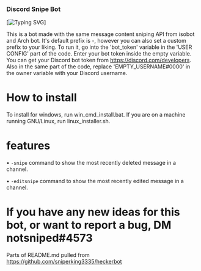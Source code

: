 ### Discord Snipe Bot
[![Typing SVG](https://readme-typing-svg.herokuapp.com?color=%2336BCF7&lines=You+can+snipe+deleted+message+content;You+can+editsnipe+edited+message+content;Developer+of+arch+bot)]

This is a bot made with the same message content sniping API from isobot and Arch bot.
It's default prefix is -, however you can also set a custom prefix to your liking.
To run it, go into the 'bot_token' variable in the 'USER CONFIG' part of the code. Enter your bot
token inside the empty variable. You can get your Discord bot token from https://discord.com/developers.
Also in the same part of the code, replace 'EMPTY_USERNAME#0000' in the owner variable with your Discord username.

# How to install
To install for windows, run win_cmd_install.bat.
If you are on a machine running GNU/Linux, run linux_installer.sh.

# features
• `-snipe` command to show the most recently deleted message in a channel.

• `-editsnipe` command to show the most recently edited message in a channel.

# If you have any new ideas for this bot, or want to report a bug, DM notsniped#4573
Parts of README.md pulled from https://github.com/sniperking3335/heckerbot
